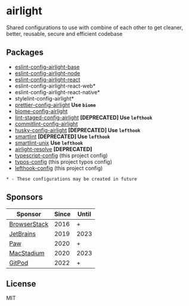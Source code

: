 # airlight

Shared configurations to use with combine of each other to get cleaner, better, reusable, secure and efficient codebase

## Packages

- [eslint-config-airlight-base](./packages/eslint-config-base)
- [eslint-config-airlight-node](./packages/eslint-config-node)
- [eslint-config-airlight-react](./packages/eslint-config-react)
- eslint-config-airlight-react-web\*
- eslint-config-airlight-react-native\*
- stylelint-config-airlight\*
- [prettier-config-airlight](./packages/prettier-config) **Use `biome`**
- [biome-config-airlight](./packages/biome-config)
- [lint-staged-config-airlight](./packages/lint-staged-config) **\[DEPRECATED\] Use `lefthook`**
- [commitlint-config-airlight](./packages/commitlint-config)
- [husky-config-airlight](./packages/husky-config) **\[DEPRECATED\] Use `lefthook`**
- [smartlint](./packages/smartlint) **\[DEPRECATED\] Use `lefthook`**
- [smartlint-unix](./packages/smartlint-unix) **Use `lefthook`**
- [airlight-resolve](./packages/airlight-resolve) **\[DEPRECATED\]**
- [typescript-config](./tsconfig.json) (this project config)
- [typos-config](./_typos.toml) (this project typos config)
- [lefthook-config](./lefthook.yml) (this project config)

`* - These configurations may be created in future`

## Sponsors

| Sponsor                                       | Since | Until |
| --------------------------------------------- | ----- | ----- |
| [BrowserStack](https://www.browserstack.com/) | 2016  | +     |
| [JetBrains](https://www.jetbrains.com/)       | 2019  | 2023  |
| [Paw](https://paw.cloud/)                     | 2020  | +     |
| [MacStadium](https://www.macstadium.com/)     | 2020  | 2023  |
| [GitPod](https://www.gitpod.io/)              | 2022  | +     |

## License

MIT
